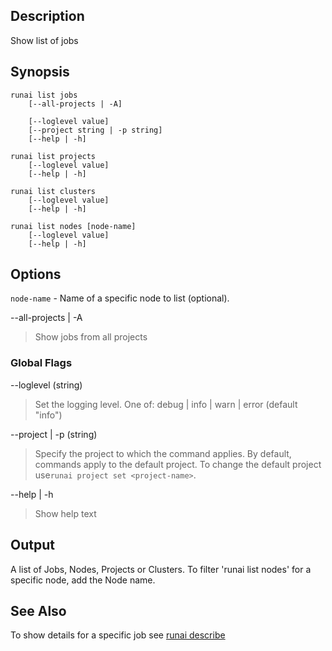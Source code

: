## Description

Show list of jobs

## Synopsis

``` shell
runai list jobs 
    [--all-projects | -A]  

    [--loglevel value] 
    [--project string | -p string] 
    [--help | -h]

runai list projects 
    [--loglevel value] 
    [--help | -h]

runai list clusters  
    [--loglevel value] 
    [--help | -h]

runai list nodes [node-name]
    [--loglevel value] 
    [--help | -h]
```
## Options
`node-name` - Name of a specific node to list (optional).


--all-projects | -A
>  Show jobs from all projects

### Global Flags

--loglevel (string)
>  Set the logging level. One of: debug | info | warn | error (default "info")

--project | -p (string)
>  Specify the project to which the command applies. By default, commands apply to the default project. To change the default project use``runai project set <project-name>``.

--help | -h

>  Show help text

## Output

A list of Jobs, Nodes, Projects or Clusters. 
To filter 'runai list nodes' for a specific node, add the Node name.

## See Also
To show details for a specific job see [runai describe](runai-describe.md)


